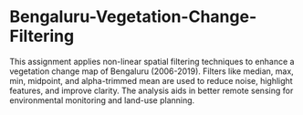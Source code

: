 # Bengaluru-Vegetation-Change-Filtering
This assignment applies non-linear spatial filtering techniques to enhance a vegetation change map of Bengaluru (2006-2019). Filters like median, max, min, midpoint, and alpha-trimmed mean are used to reduce noise, highlight features, and improve clarity. The analysis aids in better remote sensing for environmental monitoring and land-use planning.
